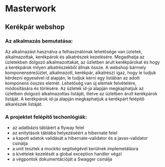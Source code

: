 ﻿
# **Masterwork**
## **Kerékpár webshop**
### **Az alkalmazás bemutatása:**
Az alkalmazást használva a felhasználónak lehetősége van üzletek, alkalmazottak, kerékpárok és alkatrészek kezelésére. Megadhatja az üzletekben dolgozó alkalmazottakat, az üzletben árult kerékpárokat és hogy a kerékpárok milyen alkatrészekből állnak össze. A webshop bármely komponensére(üzlet, alkalmazott, kerékpár, alkatrész) igaz, hogy le tudjuk kérdezni egyesével id alapján, le tudjuk kérni egy listában az adott komponens összes elemét. Lehetőség van új elemek felvételére, módosítására és törlésére.
Az üzletek id-ja alapján megkaphatjuk az üzletben dolgozó alkalmazottas listáját, illetve az üzletben árult kerékpárok listáját. A kerékpárok id-ja alapján megkaphatjuk a kerékpárt felépítő alkarészek listáját.
### **A projektet felépítő techonlógiák:**
* az adatbázis tábláiért a flyway felel
* az enitytások táblába helyezéséért a hibernate felel
* a kapott adatok validását a hibernate-validator és a javax-validator csinálja
* a unit tesztek a mockito segítségével kerülnek implemetálásra
* a kivételek kezelését a global exception handler végzi
* a végpontok dokumentációját a Swagger csinálja